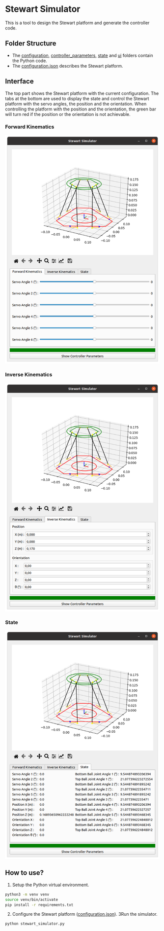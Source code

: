 # Stewart Simulator
This is a tool to design the Stewart platform and generate the controller code.

## Folder Structure
- The [configuration](configuration), [controller_parameters](controller_parameters), [state](state) and [ui](ui) folders contain the Python code.
- The [configuration.json](configuration.json) describes the Stewart platform.

## Interface
The top part shows the Stewart platform with the current configuration. The tabs at the bottom are used to display the state and control the Stewart platform with the servo angles, the position and the orientation.
When controlling the platform with the position and the orientation, the green bar will turn red if the position or the orientation is not achievable.

### Forward Kinematics
![Forward Kinematics](images/forward%20kinematics.png)

### Inverse Kinematics
![Inverse Kinematics](images/inverse%20kinematics.png)

### State
![State](images/state.png)

## How to use?
1. Setup the Python virtual environment.
```bash
python3 -m venv venv
source venv/bin/activate
pip install -r requirements.txt
```

2. Configure the Stewart platform ([configuration.json](configuration.json)).
3Run the simulator.
```bash
python stewart_simulator.py
```
